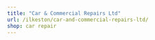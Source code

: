 ```yaml
---
title: "Car & Commercial Repairs Ltd"
url: /ilkeston/car-and-commercial-repairs-ltd/
shop: car repair
---
```

